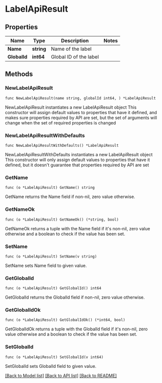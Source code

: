 # LabelApiResult

## Properties

Name | Type | Description | Notes
------------ | ------------- | ------------- | -------------
**Name** | **string** | Name of the label | 
**GlobalId** | **int64** | Global ID of the label | 

## Methods

### NewLabelApiResult

`func NewLabelApiResult(name string, globalId int64, ) *LabelApiResult`

NewLabelApiResult instantiates a new LabelApiResult object
This constructor will assign default values to properties that have it defined,
and makes sure properties required by API are set, but the set of arguments
will change when the set of required properties is changed

### NewLabelApiResultWithDefaults

`func NewLabelApiResultWithDefaults() *LabelApiResult`

NewLabelApiResultWithDefaults instantiates a new LabelApiResult object
This constructor will only assign default values to properties that have it defined,
but it doesn't guarantee that properties required by API are set

### GetName

`func (o *LabelApiResult) GetName() string`

GetName returns the Name field if non-nil, zero value otherwise.

### GetNameOk

`func (o *LabelApiResult) GetNameOk() (*string, bool)`

GetNameOk returns a tuple with the Name field if it's non-nil, zero value otherwise
and a boolean to check if the value has been set.

### SetName

`func (o *LabelApiResult) SetName(v string)`

SetName sets Name field to given value.


### GetGlobalId

`func (o *LabelApiResult) GetGlobalId() int64`

GetGlobalId returns the GlobalId field if non-nil, zero value otherwise.

### GetGlobalIdOk

`func (o *LabelApiResult) GetGlobalIdOk() (*int64, bool)`

GetGlobalIdOk returns a tuple with the GlobalId field if it's non-nil, zero value otherwise
and a boolean to check if the value has been set.

### SetGlobalId

`func (o *LabelApiResult) SetGlobalId(v int64)`

SetGlobalId sets GlobalId field to given value.



[[Back to Model list]](../README.md#documentation-for-models) [[Back to API list]](../README.md#documentation-for-api-endpoints) [[Back to README]](../README.md)


